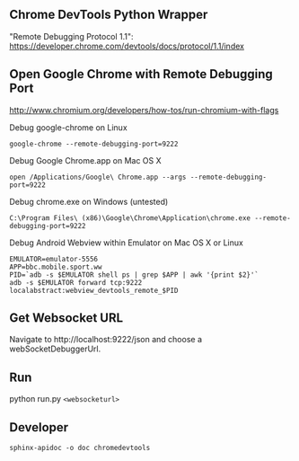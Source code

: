 Chrome DevTools Python Wrapper
------------------------------

"Remote Debugging Protocol 1.1": https://developer.chrome.com/devtools/docs/protocol/1.1/index

## Open Google Chrome with Remote Debugging Port

http://www.chromium.org/developers/how-tos/run-chromium-with-flags

Debug google-chrome on Linux
```
google-chrome --remote-debugging-port=9222
```

Debug Google Chrome.app on Mac OS X
```
open /Applications/Google\ Chrome.app --args --remote-debugging-port=9222
```

Debug chrome.exe on Windows (untested)
```
C:\Program Files\ (x86)\Google\Chrome\Application\chrome.exe --remote-debugging-port=9222
```

Debug Android Webview within Emulator on Mac OS X or Linux
```
EMULATOR=emulator-5556
APP=bbc.mobile.sport.ww
PID=`adb -s $EMULATOR shell ps | grep $APP | awk '{print $2}'`
adb -s $EMULATOR forward tcp:9222 localabstract:webview_devtools_remote_$PID
```

## Get Websocket URL

Navigate to http://localhost:9222/json and choose a webSocketDebuggerUrl.

## Run

python run.py `<websocketurl>`

Developer
---------
```
sphinx-apidoc -o doc chromedevtools
```
